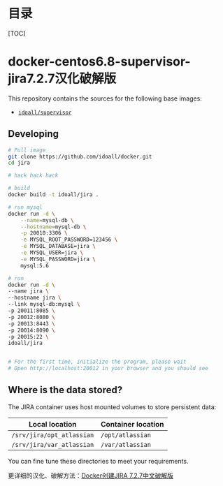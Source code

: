 # 目录

[TOC]

# docker-centos6.8-supervisor-jira7.2.7汉化破解版


This repository contains the sources for the following base images:
- [`idoall/supervisor`](https://hub.docker.com/r/idoall/supervisor/)


## Developing

```bash
# Pull image
git clone https://github.com/idoall/docker.git
cd jira

# hack hack hack

# build
docker build -t idoall/jira .

# run mysql
docker run -d \
    --name=mysql-db \
    --hostname=mysql-db \
    -p 20010:3306 \
    -e MYSQL_ROOT_PASSWORD=123456 \
    -e MYSQL_DATABASE=jira \
    -e MYSQL_USER=jira \
    -e MYSQL_PASSWORD=jira \
    mysql:5.6

# run
docker run -d \
--name jira \
--hostname jira \
--link mysql-db:mysql \
-p 20011:8085 \
-p 20012:8080 \
-p 20013:8443 \
-p 20014:8090 \
-p 20015:22 \
idoall/jira


# For the first time, initialize the program, please wait
# Open http://localhost:20012 in your browser and you should see
```


## Where is the data stored? 

The JIRA container uses host mounted volumes to store persistent data:

| Local location            | Container location |
| ------------------------- | ------------------ |
| `/srv/jira/opt_atlassian` | `/opt/atlassian`   |
| `/srv/jira/var_atlassian` | `/var/atlassian`   |

You can fine tune these directories to meet your requirements.



更详细的汉化、破解方法：[Docker创建JIRA 7.2.7中文破解版](http://idoall.org/blog/post/lion/Docker%E5%88%9B%E5%BB%BAJIRA-7.2.7%E4%B8%AD%E6%96%87%E7%A0%B4%E8%A7%A3%E7%89%88) ​

